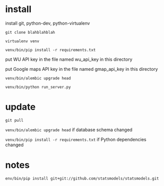 # install

install git, python-dev, python-virtualenv

`git clone blahblahblah`

`virtualenv venv`

`venv/bin/pip install -r requirements.txt`

put WU API key in the file named wu_api_key in this directory

put Google maps API key in the file named gmap_api_key in this directory

`venv/bin/alembic upgrade head`

`venv/bin/python run_server.py`

# update

`git pull`

`venv/bin/alembic upgrade head` if database schema changed

`venv/bin/pip install -r requirements.txt` if Python dependencies changed

# notes

`env/bin/pip install git+git://github.com/statsmodels/statsmodels.git`
